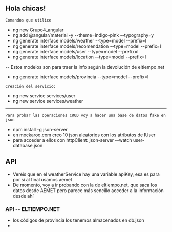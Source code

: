 
## Hola chicas!
 `Comandos que utilice`
 * ng new Grupo4_angular
 * ng add @angular/material -y --theme=indigo-pink --typography=y
 * ng generate interface models/weather --type=model --prefix=I
 * ng generate interface models/recomendation --type=model --prefix=I
 * ng generate interface models/user --type=model --prefix=I
 * ng generate interface models/location --type=model --prefix=I
 
-- Estos modelos son para traer la info según la devolución de eltiempo.net
 * ng generate interface models/provincia --type=model --prefix=I

 `Creación del servicio:`
 * ng new service services/user 
  * ng new service services/weather

------
 `Para probar las operaciones CRUD voy a hacer una base de datos fake en json ` 
 * npm install -g json-server
 * en mockaroo.com creo 10 json aleatorios con los atributos de IUser
 * para acceder a ellos con httpClient: json-server --watch user-database.json



 ## API
 * Veréis que en el weatherService hay una variable apiKey, esa es para por si al final usamos aemet
 * De momento, voy a ir probando con la de eltiempo.net, que saca los datos desde AEMET pero parece más sencillo acceder a la información desde ahí

 ### API -- ELTIEMPO.NET
 * los códigos de provincia los tenemos almacenados en db.json
 * 